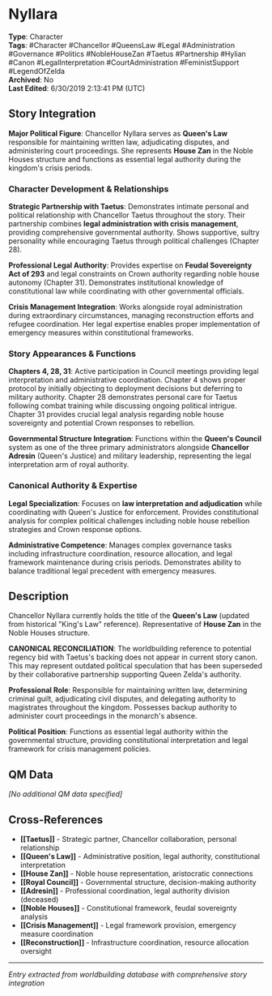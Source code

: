 # Nyllara

**Type**: Character  
**Tags**: #Character #Chancellor #QueensLaw #Legal #Administration #Governance #Politics #NobleHouseZan #Taetus #Partnership #Hylian #Canon #LegalInterpretation #CourtAdministration #FeministSupport #LegendOfZelda  
**Archived**: No  
**Last Edited**: 6/30/2019 2:13:41 PM (UTC)

## Story Integration

**Major Political Figure**: Chancellor Nyllara serves as **Queen's Law** responsible for maintaining written law, adjudicating disputes, and administering court proceedings. She represents **House Zan** in the Noble Houses structure and functions as essential legal authority during the kingdom's crisis periods.

### Character Development & Relationships

**Strategic Partnership with Taetus**: Demonstrates intimate personal and political relationship with Chancellor Taetus throughout the story. Their partnership combines **legal administration with crisis management**, providing comprehensive governmental authority. Shows supportive, sultry personality while encouraging Taetus through political challenges (Chapter 28).

**Professional Legal Authority**: Provides expertise on **Feudal Sovereignty Act of 293** and legal constraints on Crown authority regarding noble house autonomy (Chapter 31). Demonstrates institutional knowledge of constitutional law while coordinating with other governmental officials.

**Crisis Management Integration**: Works alongside royal administration during extraordinary circumstances, managing reconstruction efforts and refugee coordination. Her legal expertise enables proper implementation of emergency measures within constitutional frameworks.

### Story Appearances & Functions

**Chapters 4, 28, 31**: Active participation in Council meetings providing legal interpretation and administrative coordination. Chapter 4 shows proper protocol by initially objecting to deployment decisions but deferring to military authority. Chapter 28 demonstrates personal care for Taetus following combat training while discussing ongoing political intrigue. Chapter 31 provides crucial legal analysis regarding noble house sovereignty and potential Crown responses to rebellion.

**Governmental Structure Integration**: Functions within the **Queen's Council** system as one of the three primary administrators alongside **Chancellor Adresin** (Queen's Justice) and military leadership, representing the legal interpretation arm of royal authority.

### Canonical Authority & Expertise

**Legal Specialization**: Focuses on **law interpretation and adjudication** while coordinating with Queen's Justice for enforcement. Provides constitutional analysis for complex political challenges including noble house rebellion strategies and Crown response options.

**Administrative Competence**: Manages complex governance tasks including infrastructure coordination, resource allocation, and legal framework maintenance during crisis periods. Demonstrates ability to balance traditional legal precedent with emergency measures.

## Description
Chancellor Nyllara currently holds the title of the **Queen's Law** (updated from historical "King's Law" reference). Representative of **House Zan** in the Noble Houses structure.

**CANONICAL RECONCILIATION**: The worldbuilding reference to potential regency bid with Taetus's backing does not appear in current story canon. This may represent outdated political speculation that has been superseded by their collaborative partnership supporting Queen Zelda's authority.

**Professional Role**: Responsible for maintaining written law, determining criminal guilt, adjudicating civil disputes, and delegating authority to magistrates throughout the kingdom. Possesses backup authority to administer court proceedings in the monarch's absence.

**Political Position**: Functions as essential legal authority within the governmental structure, providing constitutional interpretation and legal framework for crisis management policies.

## QM Data
*[No additional QM data specified]*

## Cross-References
- **[[Taetus]]** - Strategic partner, Chancellor collaboration, personal relationship
- **[[Queen's Law]]** - Administrative position, legal authority, constitutional interpretation
- **[[House Zan]]** - Noble house representation, aristocratic connections
- **[[Royal Council]]** - Governmental structure, decision-making authority
- **[[Adresin]]** - Professional coordination, legal authority division (deceased)
- **[[Noble Houses]]** - Constitutional framework, feudal sovereignty analysis
- **[[Crisis Management]]** - Legal framework provision, emergency measure coordination
- **[[Reconstruction]]** - Infrastructure coordination, resource allocation oversight

---
*Entry extracted from worldbuilding database with comprehensive story integration*
